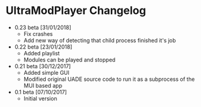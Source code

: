 # UltraModPlayer Changelog

- 0.23 beta [31/01/2018]
	- Fix crashes
	- Add new way of detecting that child process finished it's job
- 0.22 beta [23/01/2018]
	- Added playlist
	- Modules can be played and stopped
- 0.21 beta [30/12/2017] 
	- Added simple GUI
	- Modified original UADE source code to run it as a subprocess of the MUI based app
- 0.1 beta [07/10/2017] 
	- Initial version 